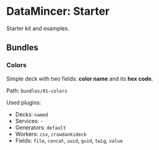 # DataMincer: Starter

Starter kit and examples.

## Bundles

### Colors

Simple deck with two fields: **color name** and its **hex code**.

Path: `bundles/01-colors`

Used plugins:

* Decks: `named`
* Services: `-`
* Generators: `default`
* Workers: `csv`, `crowdankideck`
* Fields: `file`, `concat`, `uuid`, `guid`, `twig`, `value`



